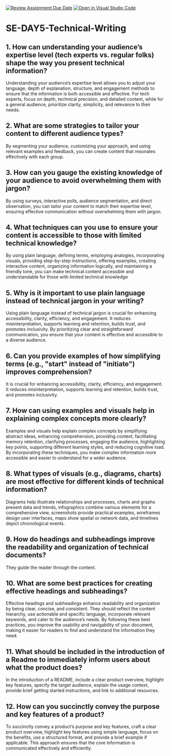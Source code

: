 [![Review Assignment Due Date](https://classroom.github.com/assets/deadline-readme-button-22041afd0340ce965d47ae6ef1cefeee28c7c493a6346c4f15d667ab976d596c.svg)](https://classroom.github.com/a/zsAR-pyY)
[![Open in Visual Studio Code](https://classroom.github.com/assets/open-in-vscode-2e0aaae1b6195c2367325f4f02e2d04e9abb55f0b24a779b69b11b9e10269abc.svg)](https://classroom.github.com/online_ide?assignment_repo_id=15730264&assignment_repo_type=AssignmentRepo)
# SE-DAY5-Technical-Writing
## 1. How can understanding your audience’s expertise level (tech experts vs. regular folks) shape the way you present technical information?
Understanding your audience’s expertise level allows you to adjust your language, depth of explanation, structure, and engagement methods to ensure that the information is both accessible and effective. For tech experts, focus on depth, technical precision, and detailed content, while for a general audience, prioritize clarity, simplicity, and relevance to their needs.
## 2. What are some strategies to tailor your content to different audience types?
By segmenting your audience, customizing your approach, and using relevant examples and feedback, you can create content that resonates effectively with each group.
## 3. How can you gauge the existing knowledge of your audience to avoid overwhelming them with jargon?
By using surveys, interactive polls, audience segmentation, and direct observation, you can tailor your content to match their expertise level, ensuring effective communication without overwhelming them with jargon.
## 4. What techniques can you use to ensure your content is accessible to those with limited technical knowledge?
By using plain language, defining terms, employing analogies, incorporating visuals, providing step-by-step instructions, offering examples, creating interactive content, organizing information logically, and maintaining a friendly tone, you can make technical content accessible and understandable for those with limited technical knowledge
## 5. Why is it important to use plain language instead of technical jargon in your writing?
Using plain language instead of technical jargon is crucial for enhancing accessibility, clarity, efficiency, and engagement. It reduces misinterpretation, supports learning and retention, builds trust, and promotes inclusivity. By prioritizing clear and straightforward communication, you ensure that your content is effective and accessible to a diverse audience.
## 6. Can you provide examples of how simplifying terms (e.g., "start" instead of "initiate") improves comprehension?
It is crucial for enhancing accessibility, clarity, efficiency, and engagement. It reduces misinterpretation, supports learning and retention, builds trust, and promotes inclusivity. 
## 7. How can using examples and visuals help in explaining complex concepts more clearly?
Examples and visuals help explain complex concepts by simplifying abstract ideas, enhancing comprehension, providing context, facilitating memory retention, clarifying processes, engaging the audience, highlighting key points, supporting different learning styles, and reducing cognitive load. By incorporating these techniques, you make complex information more accessible and easier to understand for a wider audience.
## 8. What types of visuals (e.g., diagrams, charts) are most effective for different kinds of technical information?
Diagrams help illustrate relationships and processes, charts and graphs present data and trends, infographics combine various elements for a comprehensive view, screenshots provide practical examples, wireframes design user interfaces, maps show spatial or network data, and timelines depict chronological events. 
## 9. How do headings and subheadings improve the readability and organization of technical documents?
They guide the reader through the content.
## 10. What are some best practices for creating effective headings and subheadings?
Effective headings and subheadings enhance readability and organization by being clear, concise, and consistent. They should reflect the content hierarchy, use actionable and specific language, incorporate relevant keywords, and cater to the audience’s needs. By following these best practices, you improve the usability and navigability of your document, making it easier for readers to find and understand the information they need.
## 11. What should be included in the introduction of a Readme to immediately inform users about what the product does?
In the introduction of a README, include a clear product overview, highlight key features, specify the target audience, explain the usage context, provide brief getting started instructions, and link to additional resources. 
## 12. How can you succinctly convey the purpose and key features of a product?
To succinctly convey a product’s purpose and key features, craft a clear product overview, highlight key features using simple language, focus on the benefits, use a structured format, and provide a brief example if applicable. This approach ensures that the core information is communicated effectively and efficiently.
